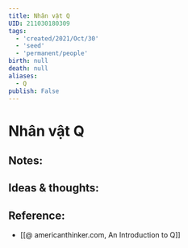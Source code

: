 ```yaml
---
title: Nhân vật Q
UID: 211030180309
tags:
  - 'created/2021/Oct/30'
  - 'seed'
  - 'permanent/people'
birth: null
death: null
aliases:
  - Q
publish: False
---
```

# Nhân vật Q

## Notes:


## Ideas & thoughts:

## Reference:
- [[@ americanthinker.com, An Introduction to Q]]
